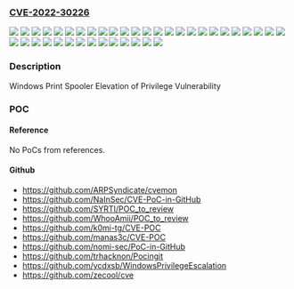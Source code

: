 ### [CVE-2022-30226](https://cve.mitre.org/cgi-bin/cvename.cgi?name=CVE-2022-30226)
![](https://img.shields.io/static/v1?label=Product&message=Windows%2010%20Version%201507&color=blue)
![](https://img.shields.io/static/v1?label=Product&message=Windows%2010%20Version%201607&color=blue)
![](https://img.shields.io/static/v1?label=Product&message=Windows%2010%20Version%201809&color=blue)
![](https://img.shields.io/static/v1?label=Product&message=Windows%2010%20Version%2020H2&color=blue)
![](https://img.shields.io/static/v1?label=Product&message=Windows%2010%20Version%2021H1&color=blue)
![](https://img.shields.io/static/v1?label=Product&message=Windows%2010%20Version%2021H2&color=blue)
![](https://img.shields.io/static/v1?label=Product&message=Windows%2011%20version%2021H2&color=blue)
![](https://img.shields.io/static/v1?label=Product&message=Windows%207%20Service%20Pack%201&color=blue)
![](https://img.shields.io/static/v1?label=Product&message=Windows%207&color=blue)
![](https://img.shields.io/static/v1?label=Product&message=Windows%208.1&color=blue)
![](https://img.shields.io/static/v1?label=Product&message=Windows%20Server%202008%20%20Service%20Pack%202&color=blue)
![](https://img.shields.io/static/v1?label=Product&message=Windows%20Server%202008%20R2%20Service%20Pack%201%20(Server%20Core%20installation)&color=blue)
![](https://img.shields.io/static/v1?label=Product&message=Windows%20Server%202008%20R2%20Service%20Pack%201&color=blue)
![](https://img.shields.io/static/v1?label=Product&message=Windows%20Server%202008%20Service%20Pack%202%20(Server%20Core%20installation)&color=blue)
![](https://img.shields.io/static/v1?label=Product&message=Windows%20Server%202008%20Service%20Pack%202&color=blue)
![](https://img.shields.io/static/v1?label=Product&message=Windows%20Server%202012%20(Server%20Core%20installation)&color=blue)
![](https://img.shields.io/static/v1?label=Product&message=Windows%20Server%202012%20R2%20(Server%20Core%20installation)&color=blue)
![](https://img.shields.io/static/v1?label=Product&message=Windows%20Server%202012%20R2&color=blue)
![](https://img.shields.io/static/v1?label=Product&message=Windows%20Server%202012&color=blue)
![](https://img.shields.io/static/v1?label=Product&message=Windows%20Server%202016%20(Server%20Core%20installation)&color=blue)
![](https://img.shields.io/static/v1?label=Product&message=Windows%20Server%202016&color=blue)
![](https://img.shields.io/static/v1?label=Product&message=Windows%20Server%202019%20(Server%20Core%20installation)&color=blue)
![](https://img.shields.io/static/v1?label=Product&message=Windows%20Server%202019&color=blue)
![](https://img.shields.io/static/v1?label=Product&message=Windows%20Server%202022&color=blue)
![](https://img.shields.io/static/v1?label=Product&message=Windows%20Server%20version%2020H2&color=blue)
![](https://img.shields.io/static/v1?label=Version&message=10.0.0%3C%2010.0.10240.19360%20&color=brighgreen)
![](https://img.shields.io/static/v1?label=Version&message=10.0.0%3C%2010.0.14393.5246%20&color=brighgreen)
![](https://img.shields.io/static/v1?label=Version&message=10.0.0%3C%2010.0.17763.3165%20&color=brighgreen)
![](https://img.shields.io/static/v1?label=Version&message=10.0.0%3C%2010.0.19042.1826%20&color=brighgreen)
![](https://img.shields.io/static/v1?label=Version&message=10.0.0%3C%2010.0.19043.1826%20&color=brighgreen)
![](https://img.shields.io/static/v1?label=Version&message=10.0.0%3C%2010.0.19044.1826%20&color=brighgreen)
![](https://img.shields.io/static/v1?label=Version&message=10.0.0%3C%2010.0.20348.825%20&color=brighgreen)
![](https://img.shields.io/static/v1?label=Version&message=10.0.0%3C%2010.0.22000.795%20&color=brighgreen)
![](https://img.shields.io/static/v1?label=Version&message=6.0.0%3C%206.0.6003.21569%20&color=brighgreen)
![](https://img.shields.io/static/v1?label=Version&message=6.0.0%3C%206.1.7601.26022%20&color=brighgreen)
![](https://img.shields.io/static/v1?label=Version&message=6.1.0%3C%206.1.7601.26022%20&color=brighgreen)
![](https://img.shields.io/static/v1?label=Version&message=6.2.0%3C%206.2.9200.23771%20&color=brighgreen)
![](https://img.shields.io/static/v1?label=Version&message=6.3.0%3C%206.3.9600.20478%20&color=brighgreen)
![](https://img.shields.io/static/v1?label=Vulnerability&message=Elevation%20of%20Privilege&color=brighgreen)

### Description

Windows Print Spooler Elevation of Privilege Vulnerability

### POC

#### Reference
No PoCs from references.

#### Github
- https://github.com/ARPSyndicate/cvemon
- https://github.com/NaInSec/CVE-PoC-in-GitHub
- https://github.com/SYRTI/POC_to_review
- https://github.com/WhooAmii/POC_to_review
- https://github.com/k0mi-tg/CVE-POC
- https://github.com/manas3c/CVE-POC
- https://github.com/nomi-sec/PoC-in-GitHub
- https://github.com/trhacknon/Pocingit
- https://github.com/ycdxsb/WindowsPrivilegeEscalation
- https://github.com/zecool/cve

